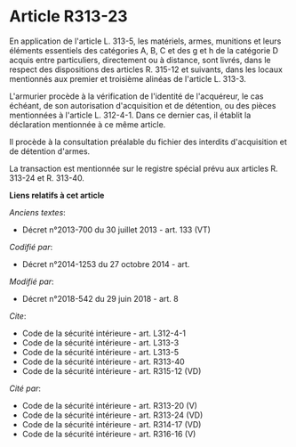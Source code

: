 # Article R313-23

En application de l'article L. 313-5, les matériels, armes, munitions et leurs éléments essentiels des catégories A, B, C et
des g et h de la catégorie D acquis entre particuliers, directement ou à distance, sont livrés, dans le respect des
dispositions des articles R. 315-12 et suivants, dans les locaux mentionnés aux premier et troisième alinéas de l'article L.
313-3. 

L'armurier procède à la vérification de l'identité de l'acquéreur, le cas échéant, de son autorisation d'acquisition et de
détention, ou des pièces mentionnées à l'article L. 312-4-1. Dans ce dernier cas, il établit la déclaration mentionnée à ce
même article. 

Il procède à la consultation préalable du fichier des interdits d'acquisition et de détention d'armes. 

La transaction est mentionnée sur le registre spécial prévu aux articles R. 313-24 et R. 313-40.

**Liens relatifs à cet article**

_Anciens textes_:

  - Décret n°2013-700 du 30 juillet 2013 - art. 133 (VT)

_Codifié par_:

  - Décret n°2014-1253 du 27 octobre 2014 - art.

_Modifié par_:

  - Décret n°2018-542 du 29 juin 2018 - art. 8

_Cite_:

  - Code de la sécurité intérieure - art. L312-4-1
  - Code de la sécurité intérieure - art. L313-3
  - Code de la sécurité intérieure - art. L313-5
  - Code de la sécurité intérieure - art. R313-40
  - Code de la sécurité intérieure - art. R315-12 (VD)

_Cité par_:

  - Code de la sécurité intérieure - art. R313-20 (V)
  - Code de la sécurité intérieure - art. R313-24 (VD)
  - Code de la sécurité intérieure - art. R314-17 (VD)
  - Code de la sécurité intérieure - art. R316-16 (V)
